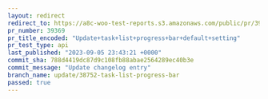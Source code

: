 ```yaml
---
layout: redirect
redirect_to: https://a8c-woo-test-reports.s3.amazonaws.com/public/pr/39369/api/index.html
pr_number: 39369
pr_title_encoded: "Update+task+list+progress+bar+default+setting"
pr_test_type: api
last_published: "2023-09-05 23:43:21 +0000"
commit_sha: 788d4419dc87d9c108fb88abae2564289ec40b3e
commit_message: "Update changelog entry"
branch_name: update/38752-task-list-progress-bar
passed: true
---
```

